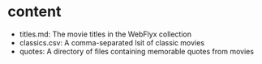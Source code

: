 # content

- titles.md: The movie titles in the WebFlyx collection
- classics.csv: A comma-separated lsit of classic movies
- quotes: A directory of files containing memorable quotes from movies
